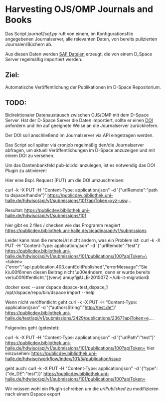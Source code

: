# Harvesting OJS/OMP Journals and Books


Das Script _journal2saf.py_ ruft von einem, im Konfigurationsfile angegebenen Journalserver, alle relevanten Daten, von bereits pulizierten Journalen/Büchern ab.


Aus diesen Daten werden [SAF Dateien](https://wiki.lyrasis.org/display/DSDOC5x/Importing+and+Exporting+Items+via+Simple+Archive+Format) erzeugt, die von einem D_Space Server regelmäßig importiert werden.

## Ziel:

Automatische Veröffentlichung der Publikationen im D-Space Repositorium.

## TODO:

Bidirektionaler Datenaustausch zwischen OJS/OMP mit dem D-Space Server.
Hat der D-Space Server die Daten importiert, sollte er einen [DOI](https://de.wikipedia.org/wiki/Digital_Object_Identifier) anfordern und ihn auf geeignete Weise an die Journalserver zurückliefern.

Der DOI soll anschließend im Journalserver via API eingetragen werden.

Das Script soll später viá cronjob regelmäßig den/die Journalserver abfragen, um aktuell Veröffentlichungen im D-Space anzuzeigen und mit einem DOI zu versehen.

Um das Dantenbankfeld pub-id::doi anzulegen, ist es notwendig das DOI Plugin zu aktivieren!

Hier eine Bspl. Request (PUT) um die DOI umzuschreiben:

curl -k -X PUT -H "Content-Type: application/json" -d '{"urlRemote":"path to dspace/handle"}' https://publicdev.bibliothek.uni-halle.de/hdwiso/api/v1/submissions/101?apiToken=xyz-usw...


Resultat:
https://publicdev.bibliothek.uni-halle.de/hdwiso/api/v1/submissions/101


hier gibt es 2 files / checken wie das Programm reagiert
https://publicdev.bibliothek.uni-halle.de/cicadina/api/v1/submissions

Leider kann man die remoteUrl nicht ändern, was ein Problem ist:
curl -k -X PUT -H "Content-Type: application/json" -d '{"urlRemote":"test"}' https://publicdev.bibliothek.uni-halle.de/hdwiso/api/v1/submissions/101/publications/100?apiToken=\<token\>
{"error":"api.publication.403.cantEditPublished","errorMessage":"Sie k\u00f6nnen diesen Beitrag nicht \u00e4ndern, denn er wurde bereits ver\u00f6ffentlicht."}(venv) amuyf@ULB-201007Z:~/ulb-it-migration$


docker exec --user dspace dspace-test_dspace_1 /opt/dspace/repo/bin/dspace import --help

Wenn nicht veröffentlicht geht curl -k -X PUT -H “Content-Type: application/json” -d '{“authorsString”:”http://test.de”}' https://publicdev.bibliothek.uni-halle.de/test/api/v1/submissions/2429/publications/2367?apiToken=e....


Folgendes geht (getestet):

curl -k -X PUT -H "Content-Type: application/json" -d '{"urlPath":"test"}' https://publicdev.bibliothek.uni-halle.de/hdwiso/api/v1/submissions/101/publications/100?apiToken=
hier einzusehen:
https://publicdev.bibliothek.uni-halle.de/hdwiso/workflow/index/101/5#publication/issue


geht auch:
curl -k -X PUT -H "Content-Type: application/json" -d '{"type":{"de_DE":"test"}}' https://publicdev.bibliothek.uni-halle.de/hdwiso/api/v1/submissions/101/publications/100?apiToken=

Wir müssen wohl ein PlugIn schreiben um die  *urlPublished* zu modifizieren nach einem Dspace export